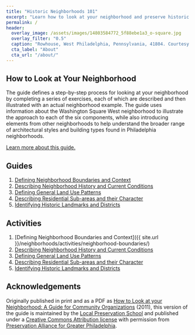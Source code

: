 ```yaml
---
title: "Historic Neighborhoods 101"
excerpt: "Learn how to look at your neighborhood and preserve historic places that matter to your community."
permalink: /
header:
  overlay_image: /assets/images/14803584772_5f88ebe1a3_o-square.jpg
  overlay_filter: "0.5"
  caption: "Rowhouse, West Philadelphia, Pennsylvania, 41804. Courtesy [Julia Rowe/Flickr](https://www.flickr.com/photos/juliarowe/14803584772/) ([CC BY-NC 2.0](https://creativecommons.org/licenses/by-nc/2.0/))"
  cta_label: "About"
  cta_url: "/about/"
---
```


## How to Look at Your Neighborhood

The guide defines a step-by-step process for looking at your neighborhood by completing a series of exercises, each of which are described and then illustrated with an actual neighborhood example. The guide uses information about the Washington Square West neighborhood to illustrate the approach to each of the six components, while also introducing elements from other neighborhoods to help understand the broader range of architectural styles and building types found in Philadelphia neighborhoods.

[Learn more about this guide.](/neighborhoods/guides/about/)

## Guides

1. [Defining Neighborhood Boundaries and Context](/neighborhoods/guides/neighborhood-boundaries/)
2. [Describing Neighborhood History and Current Conditions](/neighborhoods/guides/history-conditions/)
3. [Defining General Land Use Patterns](/neighborhoods/guides/land-use/)
4. [Describing Residential Sub-areas and their Character](/neighborhoods/guides/residential-commercial/)
5. [Identifying Historic Landmarks and Districts](/neighborhoods/guides/historic-buildings/)

## Activities

1. [Defining Neighborhood Boundaries and Context]({{ site.url }}/neighborhoods/activities/neighborhood-boundaries/)
2. [Describing Neighborhood History and Current Conditions](/neighborhoods/activities/history-conditions/)
3. [Defining General Land Use Patterns](/neighborhoods/activities/land-use/)
4. [Describing Residential Sub-areas and their Character](/neighborhoods/activities/residential-commercial/)
5. [Identifying Historic Landmarks and Districts](/neighborhoods/activities/historic-buildings/)

## Acknowledgements

Originally published in print and as a PDF as [How to Look at your Neighborhood: A Guide for Community Organizations](http://www.preservationalliance.com/files/HowToLook_Final2011.pdf) (2011), this version of the guide is maintained by the [Local Preservation School](http://localpreservation.github.io/) and published under a [Creative Commons Attribution license](https://creativecommons.org/licenses/by/4.0/) with permission from [Preservation Alliance for Greater Philadelphia](http://www.preservationalliance.com/).
